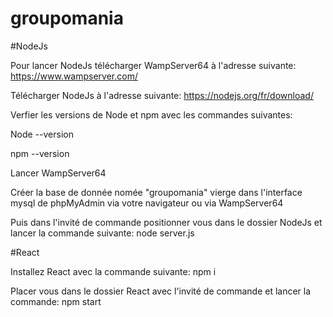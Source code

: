 # groupomania

#NodeJs

Pour lancer NodeJs télécharger WampServer64 à l'adresse suivante: https://www.wampserver.com/

Télécharger NodeJs à l'adresse suivante: https://nodejs.org/fr/download/

Verfier les versions de Node et npm avec les commandes suivantes:

Node --version

npm --version

Lancer WampServer64

Créer la base de donnée nomée "groupomania" vierge dans l'interface mysql de phpMyAdmin via votre navigateur ou via WampServer64

Puis dans l'invité de commande positionner vous dans le dossier NodeJs et lancer la commande suivante: node server.js

#React

Installez React avec la commande suivante: npm i

Placer vous dans le dossier React avec l'invité de commande et lancer la commande: npm start
